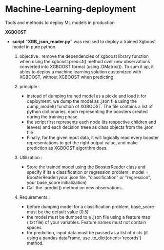 # Machine-Learning-deployment
Tools and methods to deploy ML models in production 

<b> XGBOOST </b>

- <strong>script "XGB_json_reader.py" </strong> was realised to deploy a trained Xgboost model in pure python. 

    1. objective : remove the dependencies of xgboost library function when using the xgboost.predict() method over new observations converted into XGBOOST format (using .DMatrix()). To sum it up, it ables to deploy a machine learning solution customized with XGBOOST, without XGBOOST when predicting.
    
    2. principle : 
        - instead of dumping trained model as a pickle and load it for deployment, we dump the model as .json file using the dump_model() function of XGBOOST. The file contains a list of python dictionaries, each representing the boosters created during the training phase. 
        - the script first represents each node (its respective children and leaves) and each decision treee as class objects from the .json file
        - Finally, for the given input data, it will logically read every booster representations to get the right output value, and make prediction as XGBOOST algorithm does.
      
     3. Utilization : 
        - Store the trained model using the BoosterReader class and specify if its a classification or regression problem : model = BoosterReader(your .json file, "classification" or "regression", your base_score initialization)
        - Call the .predict() method on new observations. 
       
     4. Requirements :
        - before dumping model for a classification problem, base_score must be the default value (0.5)
        - the model must be dumped to a .json file using a feature map (.txt file) of your variables. Feature names must not contain spaces
        - for prediction, input data must be passed as a list of dicts (if using a pandas dataFrame, use .to_dict(orient='records') method. 
